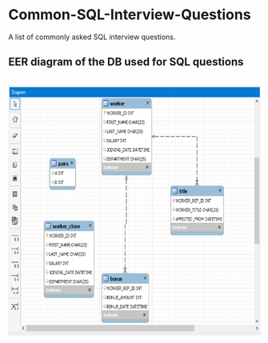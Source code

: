 # Common-SQL-Interview-Questions
A list of commonly asked SQL interview questions.

<h2><b>EER diagram of the DB used for SQL questions</b></h2>
<br>
<img src="image.png" alt="EER diagram" width="800" height="500">
